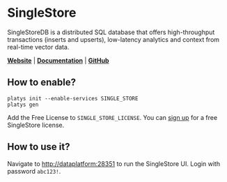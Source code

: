 # SingleStore

SingleStoreDB is a distributed SQL database that offers high-throughput transactions (inserts and upserts), low-latency analytics and context from real-time vector data.

**[Website](https://www.singlestore.com/)** | **[Documentation](https://docs.singlestore.com/)** | **[GitHub](https://github.com/singlestore-labs/singlestoredb-dev-image)**

## How to enable?

```
platys init --enable-services SINGLE_STORE
platys gen
```

Add the Free License to `SINGLE_STORE_LICENSE`. You can [sign up](https://www.singlestore.com/try-free/) for a free SingleStore license.

## How to use it?

Navigate to <http://dataplatform:28351> to run the SingleStore UI. Login with password `abc123!`.
